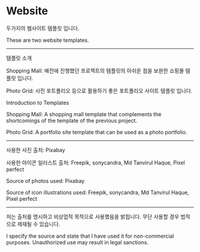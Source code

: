 # Website
두가지의 웹사이트 템플릿 입니다.

These are two website templates.

---

템플릿 소개

Shopping Mall: 예전에 진행했던 프로젝트의 템플릿의 아쉬운 점을 보완한 쇼핑몰 템플릿 입니다.

Photo Grid: 사진 포트폴리오 등으로 활용하기 좋은 포트폴리오 사이트 템플릿 입니다.

Introduction to Templates

Shopping Mall: A shopping mall template that complements the shortcomings of the template of the previous project.

Photo Grid: A portfolio site template that can be used as a photo portfolio.

---

사용한 사진 출처: Pixabay

사용한 아이콘 일러스트 출처: Freepik, sonycandra, Md Tanvirul Haque, Pixel perfect

Source of photos used: Pixabay

Source of icon illustrations used: Freepik, sonycandra, Md Tanvirul Haque, Pixel perfect

---

저는 출처를 명시하고 비상업적 목적으로 사용했음을 밝힙니다. 무단 사용할 경우 법적으로 제재될 수 있습니다.

I specify the source and state that I have used it for non-commercial purposes. Unauthorized use may result in legal sanctions.
